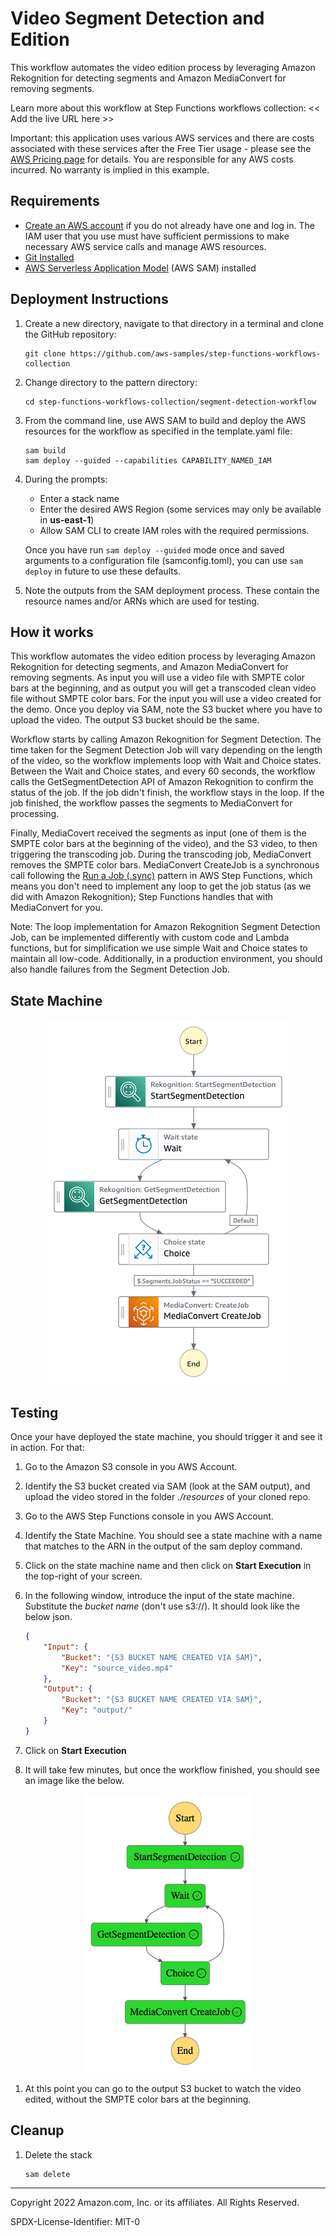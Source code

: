 # Video Segment Detection and Edition

This workflow automates the video edition process by leveraging Amazon Rekognition for detecting segments and Amazon MediaConvert for removing segments.

Learn more about this workflow at Step Functions workflows collection: << Add the live URL here >>

Important: this application uses various AWS services and there are costs associated with these services after the Free Tier usage - please see the [AWS Pricing page](https://aws.amazon.com/pricing/) for details. You are responsible for any AWS costs incurred. No warranty is implied in this example.

## Requirements

* [Create an AWS account](https://portal.aws.amazon.com/gp/aws/developer/registration/index.html) if you do not already have one and log in. The IAM user that you use must have sufficient permissions to make necessary AWS service calls and manage AWS resources.
* [Git Installed](https://git-scm.com/book/en/v2/Getting-Started-Installing-Git)
* [AWS Serverless Application Model](https://docs.aws.amazon.com/serverless-application-model/latest/developerguide/serverless-sam-cli-install.html) (AWS SAM) installed

## Deployment Instructions

1. Create a new directory, navigate to that directory in a terminal and clone the GitHub repository:
    ``` 
    git clone https://github.com/aws-samples/step-functions-workflows-collection
    ```
1. Change directory to the pattern directory:
    ```
    cd step-functions-workflows-collection/segment-detection-workflow
    ```
1. From the command line, use AWS SAM to build and deploy the AWS resources for the workflow as specified in the template.yaml file:
    ```
    sam build
    sam deploy --guided --capabilities CAPABILITY_NAMED_IAM
    ```
1. During the prompts:
    * Enter a stack name
    * Enter the desired AWS Region (some services may only be available in **us-east-1**)
    * Allow SAM CLI to create IAM roles with the required permissions.

    Once you have run `sam deploy --guided` mode once and saved arguments to a configuration file (samconfig.toml), you can use `sam deploy` in future to use these defaults.

1. Note the outputs from the SAM deployment process. These contain the resource names and/or ARNs which are used for testing.

## How it works

This workflow automates the video edition process by leveraging Amazon Rekognition for detecting segments, and Amazon MediaConvert for removing segments. As input you will use a video file with SMPTE color bars at the beginning, and as output you will get a transcoded clean video file without SMPTE color bars.
For the input you will use a video created for the demo. Once you deploy via SAM, note the S3 bucket where you have to upload the video. The output S3 bucket should be the same.

Workflow starts by calling Amazon Rekognition for Segment Detection. The time taken for the Segment Detection Job will vary depending on the length of the video, so the workflow implements loop with Wait and Choice states. Between the Wait and Choice states, and every 60 seconds, the workflow calls the GetSegmentDetection API of Amazon Rekognition to confirm the status of the job. If the job didn't finish, the workflow stays in the loop. If the job finished, the workflow passes the segments to MediaConvert for processing.

Finally, MediaCovert received the segments as input (one of them is the SMPTE color bars at the beginning of the video), and the S3 video, to then triggering the transcoding job. During the transcoding job, MediaConvert removes the SMPTE color bars. MediaConvert CreateJob is a synchronous call following the [Run a Job (.sync)](https://docs.aws.amazon.com/step-functions/latest/dg/connect-to-resource.html#connect-sync) pattern in AWS Step Functions, which means you don't need to implement any loop to get the job status (as we did with Amazon Rekognition); Step Functions handles that with MediaConvert for you.

Note: The loop implementation for Amazon Rekognition Segment Detection Job, can be implemented differently with custom code and Lambda functions, but for simplification we use simple Wait and Choice states to maintain all low-code. Additionally, in a production environment, you should also handle failures from the Segment Detection Job.

## State Machine

<div style="text-align:center"><img src="./resources/statemachine.png" /></div>

## Testing

Once your have deployed the state machine, you should trigger it and see it in action. For that:

1. Go to the Amazon S3 console in you AWS Account.

1. Identify the S3 bucket created via SAM (look at the SAM output), and upload the video stored in the folder *./resources* of your cloned repo.

1. Go to the AWS Step Functions console in you AWS Account.

1. Identify the State Machine. You should see a state machine with a name that matches to the ARN in the output of the sam deploy command.

1.  Click on the state machine name and then click on **Start Execution** in the top-right of your screen.

1. In the following window, introduce the input of the state machine. Substitute the *bucket name* (don't use s3://). It should look like the below json.

    ```json
    {
        "Input": {
            "Bucket": "{S3 BUCKET NAME CREATED VIA SAM}",
            "Key": "source_video.mp4"
        },
        "Output": {
            "Bucket": "{S3 BUCKET NAME CREATED VIA SAM}",
            "Key": "output/"
        }
    }
    ```

1. Click on **Start Execution**

1. It will take few minutes, but once the workflow finished, you should see an image like the below.

<div style="text-align:center"><img src="./resources/workflow.png" /></div>

1. At this point you can go to the output S3 bucket to watch the video edited, without the SMPTE color bars at the beginning.

## Cleanup
 
1. Delete the stack
    ```bash
    sam delete
    ```

----
Copyright 2022 Amazon.com, Inc. or its affiliates. All Rights Reserved.

SPDX-License-Identifier: MIT-0
